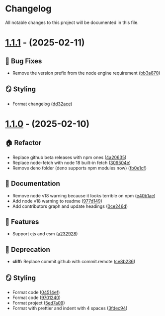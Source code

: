 # Changelog

All notable changes to this project will be documented in this file.

# [1.1.1](https://github.com/SerenModz21/paste.gg/compare/v1.1.0...v1.1.1) - (2025-02-11)

## 🐛 Bug Fixes

- Remove the version prefix from the node engine requirement ([bb3a870](https://github.com/SerenModz21/paste.gg/commit/bb3a870901a3cb850d27f85128e4917a55c5d770))

## 🪞 Styling

- Format changelog ([dd32ace](https://github.com/SerenModz21/paste.gg/commit/dd32aceaa69511a4b0eb79487b6120e4bad5be42))

# [1.1.0](https://github.com/SerenModz21/paste.gg/compare/v1.0.2...v1.1.0) - (2025-02-10)

## 🏠 Refactor

- Replace github beta releases with npm ones ([4a20635](https://github.com/SerenModz21/paste.gg/commit/4a206354a6575dd0e6770045333ad06461a1e641))
- Replace node-fetch with node 18 built-in fetch ([309504e](https://github.com/SerenModz21/paste.gg/commit/309504e540e11d9f0c6e21cabc7b9a9a7f75cc44))
- Remove deno folder (deno supports npm modules now) ([fb0e1cf](https://github.com/SerenModz21/paste.gg/commit/fb0e1cf610c1167263b1cdc132d921ba961bfeb7))

## 📝 Documentation

- Remove node v18 warning because it looks terrible on npm ([e40b1ae](https://github.com/SerenModz21/paste.gg/commit/e40b1ae373ecc99964f71eb996dcf0409a130b43))
- Add node v18 warning to readme ([977d149](https://github.com/SerenModz21/paste.gg/commit/977d1492d43a08766664b82617d327b73819d1d6))
- Add contributors graph and update headings ([0ce246d](https://github.com/SerenModz21/paste.gg/commit/0ce246d016b680db9b26d0a06f3b109d41defcb4))

## 🚀 Features

- Support cjs and esm ([a232928](https://github.com/SerenModz21/paste.gg/commit/a232928d695416546dacd795c17f708a15a2de3d))

## 🚨 Deprecation

- **cliff:** Replace commit.github with commit.remote ([ce8b236](https://github.com/SerenModz21/paste.gg/commit/ce8b236c0ca750d56727d92ab081a6a4c67f9fa0))

## 🪞 Styling

- Format code ([04514ef](https://github.com/SerenModz21/paste.gg/commit/04514ef72197bbb2d788f613f8d8946d49b4f1d1))
- Format code ([9701240](https://github.com/SerenModz21/paste.gg/commit/9701240ccfe4d22084b5450ba0d6b4840b93ade4))
- Format project ([5ed7a09](https://github.com/SerenModz21/paste.gg/commit/5ed7a095d66a3ba8cecf3ea2c4081cc17f4c6e7e))
- Format with prettier and indent with 4 spaces ([3fdec94](https://github.com/SerenModz21/paste.gg/commit/3fdec945373e1ecd28f89f9bffd8285c27782bc5))
